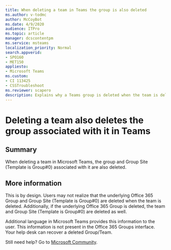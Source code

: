 ```yaml
---
title: When deleting a team in Teams the group is also deleted
ms.author: v-todmc
author: McCoyBot
ms.date: 4/9/2020
audience: ITPro
ms.topic: article
manager: dcscontentpm
ms.service: msteams
localization_priority: Normal
search.appverid:
- SPO160
- MET150
appliesto:
- Microsoft Teams
ms.custom: 
- CI 113425
- CSSTroubleshoot 
ms.reviewer: scapero
description: Explains why a Teams group is deleted when the team is deleted. 
---
```


# Deleting a team also deletes the group associated with it in Teams

## Summary

When deleting a team in Microsoft Teams, the group and Group Site (Template is Group#0) associated with it are also deleted. 

## More information

This is by design. Users may not realize that the underlying Office 365 Group and Group Site (Template is Group#0) are deleted when the team is deleted. Additionally, if the underlying Office 365 Group is deleted, the team and Group Site (Template is Group#0) are deleted as well. 

Additional language in Microsoft Teams provides this information to the user. This information is not present in the Office 365 Groups interface. Your help desk can recover a deleted Group/Team. 

Still need help? Go to [Microsoft Community](https://answers.microsoft.com/).
